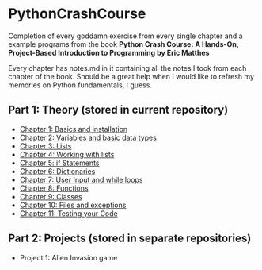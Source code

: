 # PythonCrashCourse

Completion of every goddamn exercise from every single chapter and a example programs from the book
**Python Crash Course: A Hands-On, Project-Based Introduction to Programming by Eric Matthes**

Every chapter has notes.md in it containing all the notes I took from each chapter of the book.
Should be a great help when I would like to refresh my memories on Python fundamentals, I guess.

## Part 1: Theory (stored in current repository)

* [Chapter 1: Basics and installation](Chapter1/notes.md)
* [Chapter 2: Variables and basic data types](Chapter2/notes.md)
* [Chapter 3: Lists](Chapter3/notes.md)
* [Chapter 4: Working with lists](Chapter4/notes.md)
* [Chapter 5: if Statements](Chapter5/notes.md)
* [Chapter 6: Dictionaries](Chapter6/notes.md)
* [Chapter 7: User Input and while loops](Chapter7/notes.md)
* [Chapter 8: Functions](Chapter8/notes.md)
* [Chapter 9: Classes](Chapter9/notes.md)
* [Chapter 10: Files and exceptions](Chapter10/notes.md)
* [Chapter 11: Testing your Code](Chapter11/notes.md)

## Part 2: Projects (stored in separate repositories)
* Project 1: Alien Invasion game